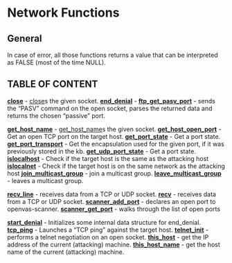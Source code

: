 # Network Functions

## General

In case of error, all those functions returns a value that can be interpreted as FALSE (most of the time NULL).

## TABLE OF CONTENT

**[close](close.md)** - [close](close.md)s the given socket.
**[end_denial](end_denial.md)** - 
**[ftp_get_pasv_port](ftp_get_pasv_port.md)** - sends the “PASV” command on the open socket, parses the returned data and returns the chosen “passive” port.


**[get_host_name](get_host_name.md)** - [get_host_name](get_host_name.md)s the given socket.
**[get_host_open_port](get_host_open_port.md)** - Get an open TCP port on the target host.
**[get_port_state](get_port_state.md)** - Get a port state.
**[get_port_transport](get_port_transport.md)** - Get the encapsulation used for the given port, if it was previously stored in the kb.
**[get_udp_port_state](get_udp_port_state.md)** - Get a port state.
**[islocalhost](islocalhost.md)** - Check if the  target host is the same as the attacking host
**[islocalnet](islocalnet.md)** - Check if the target host is on the same network as the attacking host
**[join_multicast_group](join_multicast_group.md)** - join a multicast group.
**[leave_multicast_group](leave_multicast_group.md)** - leaves a multicast group.




**[recv_line](recv_line.md)** - receives data from a TCP or UDP socket.
**[recv](recv.md)** - receives data from a TCP or UDP socket.
**[scanner_add_port](scanner_add_port.md)** - declares an open port to openvas-scanner.
**[scanner_get_port](scanner_get_port.md)** - walks through the list of open ports

**[start_denial](start_denial.md)** - Initializes some internal data structure for end_denial.
**[tcp_ping](tcp_ping.md)** - Launches a “TCP ping” against the target host.
**[telnet_init](telnet_init.md)** - performs a telnet negotiation on an open socket.
**[this_host](this_host.md)** - get the IP address of the current (attacking) machine.
**[this_host_name](this_host_name.md)** - get the host name of the current (attacking) machine.